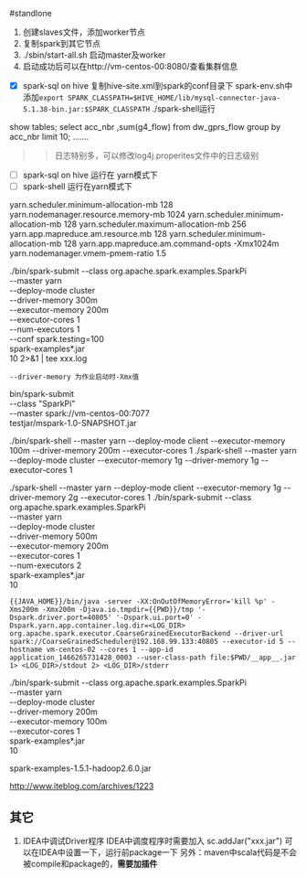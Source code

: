 #standlone
1. 创建slaves文件，添加worker节点
2. 复制spark到其它节点
3. ./sbin/start-all.sh  启动master及worker
4. 启动成功后可以在http://vm-centos-00:8080/查看集群信息

- [x]  spark-sql on hive
复制hive-site.xml到spark的conf目录下
spark-env.sh中添加`export SPARK_CLASSPATH=$HIVE_HOME/lib/mysql-connector-java-5.1.38-bin.jar:$SPARK_CLASSPATH`
./spark-shell运行

show tables;
select acc_nbr ,sum(g4_flow) from dw_gprs_flow group by acc_nbr limit 10;
.......
>>日志特别多，可以修改log4j.properites文件中的日志级别
- [ ] spark-sql on hive 运行在 yarn模式下
- [ ] spark-shell 运行在yarn模式下

<property>
<name>yarn.scheduler.minimum-allocation-mb</name>
<value>128</value>
</property>

<property>
    <!--结点物理内存-->
    <name>yarn.nodemanager.resource.memory-mb</name>
    <value>1024</value>
  </property>
  <property>
    <name>yarn.scheduler.minimum-allocation-mb</name>
    <value>128</value>
  </property>
  <property>
    <name>yarn.scheduler.maximum-allocation-mb</name>
    <value>256</value>
  </property>
  <property>
    <name>yarn.app.mapreduce.am.resource.mb</name>
    <value>128</value>
  </property>
<property>
<name>yarn.scheduler.minimum-allocation-mb</name>
<value>128</value>
</property>
<property>
<name>yarn.app.mapreduce.am.command-opts</name>
<value>-Xmx1024m</value>
</property>
<property>
<!--此值*物理内存=结点虚拟内存-->
<name>yarn.nodemanager.vmem-pmem-ratio</name>
<value>1.5</value>
</property>





./bin/spark-submit --class org.apache.spark.examples.SparkPi \
    --master yarn \
    --deploy-mode cluster \
    --driver-memory 300m \
    --executor-memory 200m \
    --executor-cores 1 \
   --num-executors 1 \
   --conf spark.testing=100 \
    spark-examples*.jar \
    10 2>&1 | tee xxx.log

    --driver-memory 为作业启动时-Xmx值



 bin/spark-submit \
 --class "SparkPi" \
 --master spark://vm-centos-00:7077 \
testjar/mspark-1.0-SNAPSHOT.jar












./bin/spark-shell --master yarn  --deploy-mode client --executor-memory 100m  --driver-memory 200m --executor-cores 1
./spark-shell --master yarn  --deploy-mode cluster --executor-memory 1g --driver-memory 1g  --executor-cores 1

./spark-shell --master yarn  --deploy-mode client --executor-memory 1g --driver-memory 2g  --executor-cores 1
./bin/spark-submit --class org.apache.spark.examples.SparkPi \
    --master yarn \
    --deploy-mode cluster \
    --driver-memory 500m \
    --executor-memory 200m \
    --executor-cores 1 \
   --num-executors 2 \
    spark-examples*.jar \
    10







    {{JAVA_HOME}}/bin/java -server -XX:OnOutOfMemoryError='kill %p' -Xms200m -Xmx200m -Djava.io.tmpdir={{PWD}}/tmp '-Dspark.driver.port=40805' '-Dspark.ui.port=0' -Dspark.yarn.app.container.log.dir=<LOG_DIR> org.apache.spark.executor.CoarseGrainedExecutorBackend --driver-url spark://CoarseGrainedScheduler@192.168.99.133:40805 --executor-id 5 --hostname vm-centos-02 --cores 1 --app-id application_1466265731428_0003 --user-class-path file:$PWD/__app__.jar 1> <LOG_DIR>/stdout 2> <LOG_DIR>/stderr

./bin/spark-submit --class org.apache.spark.examples.SparkPi \
    --master yarn \
    --deploy-mode cluster \
    --driver-memory 200m \
    --executor-memory 100m \
    --executor-cores 1 \
    spark-examples*.jar \
    10






spark-examples-1.5.1-hadoop2.6.0.jar

http://www.iteblog.com/archives/1223




## 其它
1. IDEA中调试Driver程序
IDEA中调度程序时需要加入
sc.addJar("xxx.jar")
可以在IDEA中设置一下，运行前package一下
另外：maven中scala代码是不会被compile和package的，**需要加插件**